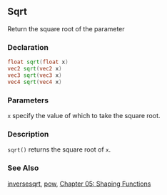 ## Sqrt
Return the square root of the parameter

### Declaration
```glsl
float sqrt(float x)  
vec2 sqrt(vec2 x)  
vec3 sqrt(vec3 x)  
vec4 sqrt(vec4 x)
```

### Parameters
```x``` specify the value of which to take the square root.

### Description
```sqrt()``` returns the square root of ```x```.

<div class="simpleFunction" data="y = sqrt(x); "></div>

<div class="codeAndCanvas" data="../07/circle-making.frag"></div>

### See Also
[inversesqrt](/glossary/?search=inversesqrt), [pow](/glossary/?search=pow), [Chapter 05: Shaping Functions](/05/)